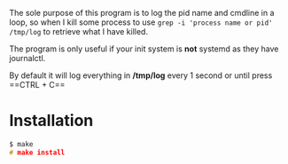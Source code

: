 The sole purpose of this program is to log the pid name and cmdline in a loop, so when I kill some process to use `grep -i 'process name or pid' /tmp/log` to retrieve what I have killed.

The program is only useful if your init system is **not** systemd as they have journalctl.

By default it will log everything in **/tmp/log** every 1 second or until press ==CTRL + C==

# Installation

```c
$ make
# make install
```
